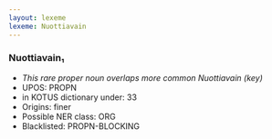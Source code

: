```yaml
---
layout: lexeme
lexeme: Nuottiavain
---
```


###  Nuottiavain₁

* _This rare proper noun overlaps more common *Nuottiavain* (key)_
* UPOS:  PROPN
* in KOTUS dictionary under:  33
* Origins: finer 
* Possible NER class:  ORG
* Blacklisted:  PROPN-BLOCKING

